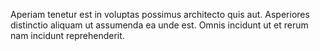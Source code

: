 Aperiam tenetur est in voluptas possimus architecto quis aut. Asperiores distinctio aliquam ut assumenda ea unde est. Omnis incidunt ut et rerum nam incidunt reprehenderit.